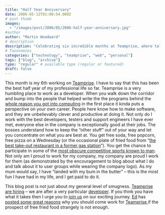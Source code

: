 ```yaml
---
title: "Half Year Anniversary"
date: 2006-05-12T01:00:54.000Z
# post thumb
images:
  - "/images/post/2006/05/2006-half-year-anniversary.jpg"
#author
author: "Martin Woodward"
# description
description: "Celebrating six incredible months at Teamprise, where talented colleagues, fun perks, and a supportive atmosphere make work a joy."
# Taxonomies
categories: ["technology", "teamprise", "web", "personal"]
tags: ["blog", "archive"]
type: "regular" # available type (regular or featured)
draft: false
---
```

This month is my 6th working on [Teamprise](http://www.teamprise.com/).  I have to say that this has been the best half year of my professional life so far.  Teamprise is a very humbling place to work as a developer.  When you walk down the corridor and bump into the people that helped write the the programs behind the [whole reason you got into computing](http://www.ericsink.com/Browser_Wars.html) in the first place it kinda puts a perspective on your own career.  People here know how to make software, and they are unbelievably clever and productive at doing it.  Not only do I work with the best developers, testers and support engineers I have ever met, everyone else in the company is exceptionally good at their jobs.  The bosses understand how to keep the “other stuff” out of your way and let you concentrate on what you are best at.  You get free soda, free popcorn, free pizza on a Wednesday (or the occasional plate of fried food from “[the best take-out restaurant in a former gas station](http://maps.google.com/maps?f=q&hl=en&q=sea+boat+champaign&ll=40.126785,-88.243346&spn=0.019032,0.034633&om=1)”).  You get the chance to participate in some of the [most obscure competitive sports known to man](http://www.ericsink.com/articles/H_O_R_S_E.html). Not only am I proud to work for my company, my company are proud I work for them (as demonstrated by the encouragement to blog about what I do and talk about it to user groups while wearing the company logo).  As my mum would say, I have “landed with my bum in the butter” – this is the most fun I have had in my life, and I get paid to do it.

This blog post is not just about my general level of smugness.  [Teamprise are hiring](http://www.teamprise.com/news/2006/05/now_hiring_software_developer.html) – we are after a very particular [developer](http://www.ericsink.com/No_Programmers.html).  If you think you have what it takes then I urge you to [join us](http://www.teamprise.com/news/2006/05/now_hiring_software_developer.html) on our exciting journey.  [Ed](http://www.edwardthomson.com/blog/) has [posted some great reasons](http://www.edwardthomson.com/blog/2006/05/why_you_should_work_for_teampr.html) why you should come work for [Teamprise](http://www.teamprise.com/)[ ](http://www.teamprise.com/)if the prospect of free fried food strangely is not enough.